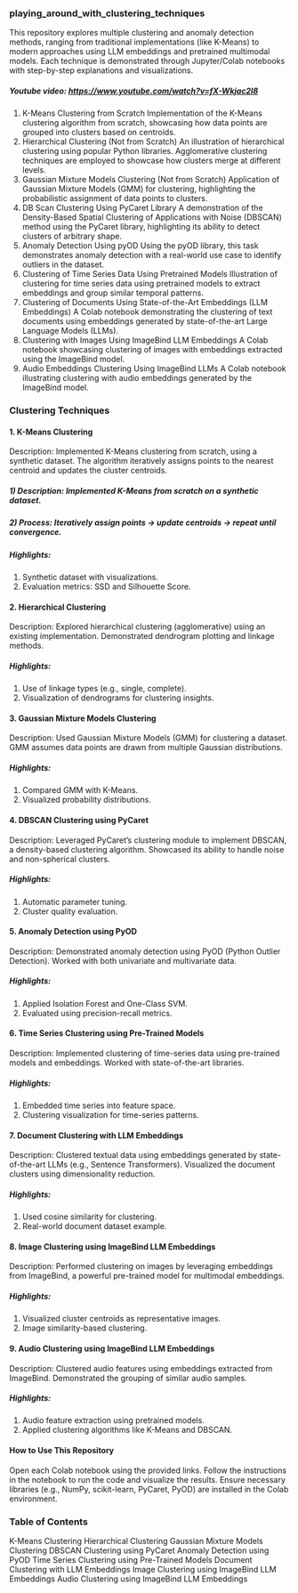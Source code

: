 ### playing_around_with_clustering_techniques
This repository explores multiple clustering and anomaly detection methods, ranging from traditional implementations (like K-Means) to modern approaches using LLM embeddings and pretrained multimodal models. Each technique is demonstrated through Jupyter/Colab notebooks with step-by-step explanations and visualizations.
##### Youtube video: https://www.youtube.com/watch?v=fX-Wkjac2l8
1. K-Means Clustering from Scratch
Implementation of the K-Means clustering algorithm from scratch, showcasing how data points are grouped into clusters based on centroids.
2. Hierarchical Clustering (Not from Scratch)
An illustration of hierarchical clustering using popular Python libraries. Agglomerative clustering techniques are employed to showcase how clusters merge at different levels.
3. Gaussian Mixture Models Clustering (Not from Scratch)
Application of Gaussian Mixture Models (GMM) for clustering, highlighting the probabilistic assignment of data points to clusters.
4. DB Scan Clustering Using PyCaret Library
A demonstration of the Density-Based Spatial Clustering of Applications with Noise (DBSCAN) method using the PyCaret library, highlighting its ability to detect clusters of arbitrary shape.
5. Anomaly Detection Using pyOD
Using the pyOD library, this task demonstrates anomaly detection with a real-world use case to identify outliers in the dataset.
6. Clustering of Time Series Data Using Pretrained Models
Illustration of clustering for time series data using pretrained models to extract embeddings and group similar temporal patterns.
7. Clustering of Documents Using State-of-the-Art Embeddings (LLM Embeddings)
A Colab notebook demonstrating the clustering of text documents using embeddings generated by state-of-the-art Large Language Models (LLMs).
8. Clustering with Images Using ImageBind LLM Embeddings
A Colab notebook showcasing clustering of images with embeddings extracted using the ImageBind model.
9. Audio Embeddings Clustering Using ImageBind LLMs
A Colab notebook illustrating clustering with audio embeddings generated by the ImageBind model.


### Clustering Techniques
#### 1. K-Means Clustering
Description: Implemented K-Means clustering from scratch, using a synthetic dataset. The algorithm iteratively assigns points to the nearest centroid and updates the cluster centroids.
##### 1) Description: Implemented K-Means from scratch on a synthetic dataset.
##### 2) Process: Iteratively assign points → update centroids → repeat until convergence.
##### Highlights:
1) Synthetic dataset with visualizations.
2) Evaluation metrics: SSD and Silhouette Score.
#### 2. Hierarchical Clustering
Description: Explored hierarchical clustering (agglomerative) using an existing implementation. Demonstrated dendrogram plotting and linkage methods.
##### Highlights:
1) Use of linkage types (e.g., single, complete).
2) Visualization of dendrograms for clustering insights.
#### 3. Gaussian Mixture Models Clustering
Description: Used Gaussian Mixture Models (GMM) for clustering a dataset. GMM assumes data points are drawn from multiple Gaussian distributions.
##### Highlights:
1) Compared GMM with K-Means.
2) Visualized probability distributions.
#### 4. DBSCAN Clustering using PyCaret
Description: Leveraged PyCaret’s clustering module to implement DBSCAN, a density-based clustering algorithm. Showcased its ability to handle noise and non-spherical clusters.
##### Highlights:
1) Automatic parameter tuning.
2) Cluster quality evaluation.
#### 5. Anomaly Detection using PyOD
Description: Demonstrated anomaly detection using PyOD (Python Outlier Detection). Worked with both univariate and multivariate data.
##### Highlights:
1) Applied Isolation Forest and One-Class SVM.
2) Evaluated using precision-recall metrics.
#### 6. Time Series Clustering using Pre-Trained Models
Description: Implemented clustering of time-series data using pre-trained models and embeddings. Worked with state-of-the-art libraries.
##### Highlights:
1) Embedded time series into feature space.
2) Clustering visualization for time-series patterns.
#### 7. Document Clustering with LLM Embeddings
Description: Clustered textual data using embeddings generated by state-of-the-art LLMs (e.g., Sentence Transformers). Visualized the document clusters using dimensionality reduction.
##### Highlights:
1) Used cosine similarity for clustering.
2) Real-world document dataset example.
#### 8. Image Clustering using ImageBind LLM Embeddings
Description: Performed clustering on images by leveraging embeddings from ImageBind, a powerful pre-trained model for multimodal embeddings.
##### Highlights:
1) Visualized cluster centroids as representative images.
2) Image similarity-based clustering.
#### 9. Audio Clustering using ImageBind LLM Embeddings
Description: Clustered audio features using embeddings extracted from ImageBind. Demonstrated the grouping of similar audio samples.
##### Highlights:
1) Audio feature extraction using pretrained models.
2) Applied clustering algorithms like K-Means and DBSCAN.
#### How to Use This Repository
Open each Colab notebook using the provided links.
Follow the instructions in the notebook to run the code and visualize the results.
Ensure necessary libraries (e.g., NumPy, scikit-learn, PyCaret, PyOD) are installed in the Colab environment.


### Table of Contents
K-Means Clustering
Hierarchical Clustering
Gaussian Mixture Models Clustering
DBSCAN Clustering using PyCaret
Anomaly Detection using PyOD
Time Series Clustering using Pre-Trained Models
Document Clustering with LLM Embeddings
Image Clustering using ImageBind LLM Embeddings
Audio Clustering using ImageBind LLM Embeddings

